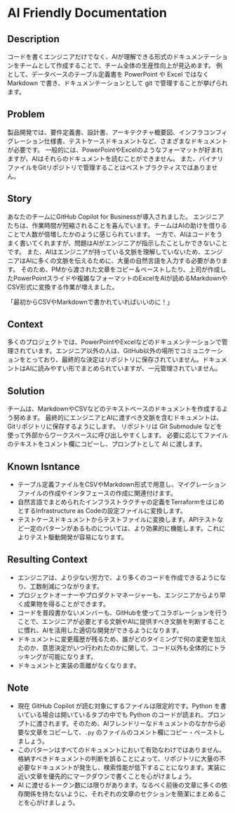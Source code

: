 # AI Friendly Documentation

## Description

コードを書くエンジニアだけでなく、AIが理解できる形式のドキュメンテーションをチームとして作成することで、チーム全体の生産性向上が見込めます。
例として、データベースのテーブル定義書を PowerPoint や Excel ではなく Markdown で書き、ドキュメンテーションとして git で管理することが挙げられます。

## Problem

製品開発では、要件定義書、設計書、アーキテクチャ概要図、インフラコンフィグレーション仕様書、テストケースドキュメントなど、さまざまなドキュメントが必要です。
一般的には、PowerPointやExcelのようなフォーマットが好まれますが、AIはそれらのドキュメントを読むことができません。
また、バイナリファイルをGitリポジトリで管理することはベストプラクティスではありません。

## Story

あなたのチームにGitHub Copilot for Businessが導入されました。
エンジニアたちは、作業時間が短縮されることを喜んでいます。チームはAIの助けを借りることで人数が倍増したかのように感じられています。
一方で、AIはコードをうまく書いてくれますが、問題はAIがエンジニアが指示したことしかできないことです。
また、AIはエンジニアが持っている文脈を理解していないため、エンジニアはAIに多くの文脈を伝えるために、大量の自然言語を入力する必要があります。
そのため、PMから渡された文章をコピー＆ペーストしたり、上司が作成したPowerPointスライドや複雑なフォーマットのExcelをAIが読めるMarkdownやCSV形式に変換する作業が増えました。

「最初からCSVやMarkdownで書かれていればいいのに！」

## Context

多くのプロジェクトでは、PowerPointやExcelなどのドキュメンテーションで管理されています。エンジニア以外の人は、GitHub以外の場所でコミュニケーションをとっており、最終的な決定はリポジトリに保存されていません。ドキュメントはAIに読みやすい形でまとめられていますが、一元管理されていません。

## Solution

チームは、MarkdownやCSVなどのテキストベースのドキュメントを作成するよう努めます。
最終的にエンジニアとAIに渡すべき文脈を含むドキュメントは、Gitリポジトリに保存するようにします。
リポジトリは Git Submodule などを使って外部からワークスペースに呼び出しやすくします。
必要に応じてファイルのテキストをコメント欄にコピーし、プロンプトとして AI に渡します。

## Known Isntance

* テーブル定義ファイルをCSVやMarkdown形式で用意し、マイグレーションファイルの作成やインタフェースの作成に関連付けます。
* 自然言語でまとめられたインフラストラクチャの定義をTerraformをはじめとするInfrastructure as Codeの設定ファイルに変換します。
* テストケースドキュメントからテストファイルに変換します。APIテストなど一定のパターンがあるものについては、より効果的に機能します。これによりテスト駆動開発が容易になります。

## Resulting Context

* エンジニアは、より少ない労力で、より多くのコードを作成できるようになり、工数削減につながります。
* プロジェクトオーナーやプロダクトマネージャーも、エンジニアからより早く成果物を得ることができます。
* コードを普段書かないメンバーも、GitHubを使ってコラボレーションを行うことで、エンジニアが必要とする文脈やAIに提供すべき文脈を判断することに慣れ、AIを活用した適切な開発ができるようになります。
* ドキュメントに変更履歴が残るため、誰がどのタイミングで何の変更を加えたのか、意思決定がいつ行われたのかに関して、コード以外も全体的にトラッキングが可能になります。
* ドキュメントと実装の乖離がなくなります。

## Note

* 現在 GitHub Copilot が読む対象にするファイルは限定的です。Python を書いている場合は開いているタブの中でも Python のコードが読まれ、プロンプトに渡されます。そのため、AIフレンドリーなドキュメントのなかから必要な文章をコピーして、```.py``` のファイルのコメント欄にコピー・ペーストしましょう。
* このパターンはすべてのドキュメントにおいて有効なわけではありません。格納すべきドキュメントの判断を誤ることによって、リポジトリに大量の不必要なドキュメントが発生し、検索性能が低下することになります。実装に近い文章を優先的にマークダウンで書くことを心がけましょう。
* AI に渡せるトークン数には限りがあります。なるべく前後の文章に多くの依存関係を持たないように、それぞれの文章のセクションを簡潔にまとめることを心がけましょう。
